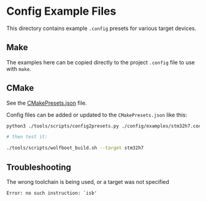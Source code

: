 ﻿# Config Example Files

This directory contains example `.config` presets for various target devices.

## Make

The examples here can be copied directly to the project `.config` file to use with `make`.

## CMake

See the [CMakePresets.json](../../CMakePresets.json) file.

Config files can be added or updated to the `CMakePresets.json` like this:

```bash
python3 ./tools/scripts/config2presets.py ./config/examples/stm32h7.config

# then test it:

./tools/scripts/wolfboot_build.sh --target stm32h7
```

## Troubleshooting

The wrong toolchain is being used, or a target was not specified

```
Error: no such instruction: `isb'
```
